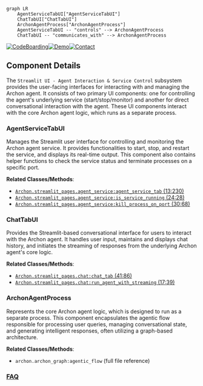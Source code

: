 ```mermaid
graph LR
    AgentServiceTabUI["AgentServiceTabUI"]
    ChatTabUI["ChatTabUI"]
    ArchonAgentProcess["ArchonAgentProcess"]
    AgentServiceTabUI -- "controls" --> ArchonAgentProcess
    ChatTabUI -- "communicates_with" --> ArchonAgentProcess
```
[![CodeBoarding](https://img.shields.io/badge/Generated%20by-CodeBoarding-9cf?style=flat-square)](https://github.com/CodeBoarding/GeneratedOnBoardings)[![Demo](https://img.shields.io/badge/Try%20our-Demo-blue?style=flat-square)](https://www.codeboarding.org/demo)[![Contact](https://img.shields.io/badge/Contact%20us%20-%20contact@codeboarding.org-lightgrey?style=flat-square)](mailto:contact@codeboarding.org)

## Component Details

The `Streamlit UI - Agent Interaction & Service Control` subsystem provides the user-facing interfaces for interacting with and managing the Archon agent. It consists of two primary UI components: one for controlling the agent's underlying service (start/stop/monitor) and another for direct conversational interaction with the agent. These UI components interact with the core Archon agent logic, which runs as a separate process.

### AgentServiceTabUI
Manages the Streamlit user interface for controlling and monitoring the Archon agent service. It provides functionalities to start, stop, and restart the service, and displays its real-time output. This component also contains helper functions to check the service status and terminate processes on a specific port.


**Related Classes/Methods**:

- <a href="https://github.com/coleam00/Archon/blob/master/streamlit_pages/agent_service.py#L13-L230" target="_blank" rel="noopener noreferrer">`Archon.streamlit_pages.agent_service:agent_service_tab` (13:230)</a>
- <a href="https://github.com/coleam00/Archon/blob/master/streamlit_pages/agent_service.py#L24-L28" target="_blank" rel="noopener noreferrer">`Archon.streamlit_pages.agent_service:is_service_running` (24:28)</a>
- <a href="https://github.com/coleam00/Archon/blob/master/streamlit_pages/agent_service.py#L30-L68" target="_blank" rel="noopener noreferrer">`Archon.streamlit_pages.agent_service:kill_process_on_port` (30:68)</a>


### ChatTabUI
Provides the Streamlit-based conversational interface for users to interact with the Archon agent. It handles user input, maintains and displays chat history, and initiates the streaming of responses from the underlying Archon agent's core logic.


**Related Classes/Methods**:

- <a href="https://github.com/coleam00/Archon/blob/master/streamlit_pages/chat.py#L41-L86" target="_blank" rel="noopener noreferrer">`Archon.streamlit_pages.chat:chat_tab` (41:86)</a>
- <a href="https://github.com/coleam00/Archon/blob/master/streamlit_pages/chat.py#L17-L39" target="_blank" rel="noopener noreferrer">`Archon.streamlit_pages.chat:run_agent_with_streaming` (17:39)</a>


### ArchonAgentProcess
Represents the core Archon agent logic, which is designed to run as a separate process. This component encapsulates the agentic flow responsible for processing user queries, managing conversational state, and generating intelligent responses, often utilizing a graph-based architecture.


**Related Classes/Methods**:

- `archon.archon_graph:agentic_flow` (full file reference)




### [FAQ](https://github.com/CodeBoarding/GeneratedOnBoardings/tree/main?tab=readme-ov-file#faq)